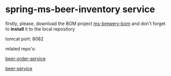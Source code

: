 # spring-ms-beer-inventory service

firstly, please, download the BOM project [ms-brewery-bom](https://github.com/karp1k/spring-ms-brewery-bom) 
and don't forget to <b>install</b> it to the local repository

tomcat port: 8082

related repo's: 

[beer-order-service](https://github.com/karp1k/spring-ms-beer-order-service)

[beer-service](https://github.com/karp1k/spring-ms-beer-service)